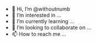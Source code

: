 - 👋 Hi, I’m @withoutnumb
- 👀 I’m interested in ...
- 🌱 I’m currently learning ...
- 💞️ I’m looking to collaborate on ...
- 📫 How to reach me ...

<!---
withoutnumb/withoutnumb is a ✨ special ✨ repository because its `README.md` (this file) appears on your GitHub profile.
You can click the Preview link to take a look at your changes.
--->
